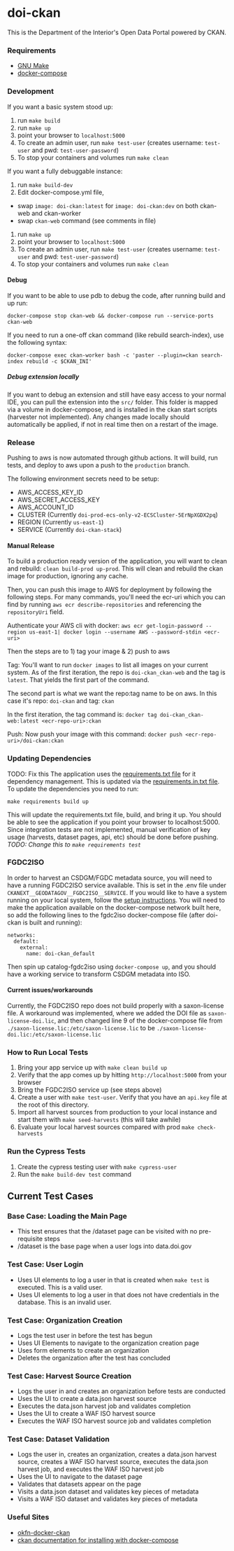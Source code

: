 # doi-ckan
This is the Department of the Interior's Open Data Portal powered by CKAN.


### Requirements

- [GNU Make](https://www.gnu.org/software/make/)
- [docker-compose](https://docs.docker.com/compose/)

### Development
If you want a basic system stood up:

1. run `make build`
1. run `make up`
1. point your browser to `localhost:5000`
1. To create an admin user, run `make test-user` (creates username: `test-user` and pwd: `test-user-password`)
1. To stop your containers and volumes run `make clean`

If you want a fully debuggable instance:

1. run `make build-dev`
1. Edit docker-compose.yml file, 
  - swap `image: doi-ckan:latest` for `image: doi-ckan:dev` on both ckan-web and ckan-worker
  - swap `ckan-web` command (see comments in file)
1. run `make up`
1. point your browser to `localhost:5000`
1. To create an admin user, run `make test-user` (creates username: `test-user` and pwd: `test-user-password`)
1. To stop your containers and volumes run `make clean`

#### Debug
If you want to be able to use pdb to debug the code, after running build and up run:

`docker-compose stop ckan-web && docker-compose run --service-ports ckan-web`

If you need to run a one-off ckan command (like rebuild search-index), use the following syntax:

`docker-compose exec ckan-worker bash -c 'paster --plugin=ckan search-index rebuild -c $CKAN_INI'`

##### Debug extension locally
If you want to debug an extension and still have easy access to your normal IDE, you
can pull the extension into the `src/` folder. This folder is mapped via a volume in
docker-compose, and is installed in the ckan start scripts (harvester not implemented).
Any changes made locally should automatically be applied, if not in real time then on
a restart of the image.

### Release

Pushing to aws is now automated through github actions. It will build, run tests, and deploy to aws upon a push to the `production` branch.

The following environment secrets need to be setup:

- AWS_ACCESS_KEY_ID
- AWS_SECRET_ACCESS_KEY
- AWS_ACCOUNT_ID
- CLUSTER (Currently `doi-prod-ecs-only-v2-ECSCluster-5ErNpXGDX2pq`)
- REGION (Currently `us-east-1`)
- SERVICE (Currently `doi-ckan-stack`)

#### Manual Release

To build a production ready version of the application, you will want to clean and rebuild:
`clean build-prod up-prod`. This will clean and rebuild the ckan image
for production, ignoring any cache.

Then, you can push this image to AWS for deployment by following the following steps. For many commands, you'll need the ecr-uri which you can find by running `aws ecr describe-repositories` and referencing the `repositoryUri` field.

Authenticate your AWS cli with docker:
`aws ecr get-login-password --region us-east-1| docker login --username AWS --password-stdin <ecr-uri>`

Then the steps are to 1) tag your image & 2) push to aws

Tag:
You'll want to run `docker images` to list all images on your current system. As of the first iteration, the repo is `doi-ckan_ckan-web` and the tag is `latest`. That yields the first part of the command.

The second part is what we want the repo:tag name to be on aws. In this case it's repo: `doi-ckan` and tag: `ckan`

In the first iteration, the tag command is:
`docker tag doi-ckan_ckan-web:latest <ecr-repo-uri>:ckan`

Push:
Now push your image with this command:
`docker push <ecr-repo-uri>/doi-ckan:ckan`

### Updating Dependencies
TODO: Fix this
The application uses the [requirements.txt file](./requirements/requirements.txt) for it dependency management. This is updated via the [requirements.in.txt file](./requirements/requirements.in.txt). To update the dependencies you need to run:

`make requirements build up`

This will update the requirements.txt file, build, and bring it up.
You should be able to see the application if you point your browser to localhost:5000.
Since integration tests are not implemented, manual verification of key usage 
(harvests, dataset pages, api, etc) should be done before pushing.
_TODO: Change this to `make requirements test`_

### FGDC2ISO

In order to harvest an CSDGM/FGDC metadata source, you will need to have a running FGDC2ISO service available.
This is set in the .env file under `CKANEXT__GEODATAGOV__FGDC2ISO__SERVICE`.
If you would like to have a system running on your local system, follow the 
[setup instructions](https://github.com/GSA/catalog-fgdc2iso). 
You will need to make the application available on the docker-compose network built here, 
so add the following lines to the fgdc2iso docker-compose file (after doi-ckan is built and running):

```
networks:
  default:
    external:
      name: doi-ckan_default
```
Then spin up catalog-fgdc2iso using `docker-compose up`, and you should have a working service
to transform CSDGM metadata into ISO.

#### Current issues/workarounds

Currently, the FGDC2ISO repo does not build properly with a saxon-license file.
A workaround was implemented, where we added the DOI file as `saxon-license-doi.lic`,
and then changed line 9 of the docker-compose file from `./saxon-license.lic:/etc/saxon-license.lic`
to be `./saxon-license-doi.lic:/etc/saxon-license.lic`

### How to Run Local Tests

1. Bring your app service up with `make clean build up`
1. Verify that the app comes up by hitting `http://localhost:5000` from your browser
1. Bring the FGDC2ISO service up (see steps above)
1. Create a user with `make test-user`. Verify that you have an `api.key` file at the root of this directory.
1. Import all harvest sources from production to your local instance and start them with `make seed-harvests` (this will take awhile)
1. Evaluate your local harvest sources compared with prod `make check-harvests`


### Run the Cypress Tests
1. Create the cypress testing user with `make cypress-user`
1. Run the `make build-dev test` command
## Current Test Cases
### Base Case: Loading the Main Page
- This test ensures that the /dataset page can be visited with no pre-requisite steps
- /dataset is the base page when a user logs into data.doi.gov
### Test Case: User Login
- Uses UI elements to log a user in that is created when `make test` is executed. This is a valid user.
- Uses UI elements to log a user in that does not have credentials in the database. This is an invalid user.
### Test Case: Organization Creation
- Logs the test user in before the test has begun
- Uses UI Elements to navigate to the organization creation page
- Uses form elements to create an organization
- Deletes the organization after the test has concluded
### Test Case: Harvest Source Creation
- Logs the user in and creates an organization before tests are conducted
- Uses the UI to create a data.json harvest source
- Executes the data.json harvest job and validates completion
- Uses the UI to create a WAF ISO harvest source
- Executes the WAF ISO harvest source job and validates completion
### Test Case: Dataset Validation
- Logs the user in, creates an organization, creates a data.json harvest source, creates a WAF ISO harvest source, executes the data.json harvest job, and executes the WAF ISO harvest job
- Uses the UI to navigate to the dataset page
- Validates that datasets appear on the page
- Visits a data.json dataset and validates key pieces of metadata
- Visits a WAF ISO dataset and validates key pieces of metadata



### Useful Sites

- [okfn-docker-ckan](https://github.com/okfn/docker-ckan)
- [ckan documentation for installing with docker-compose](https://docs.ckan.org/en/2.8/maintaining/installing/install-from-docker-compose.html)